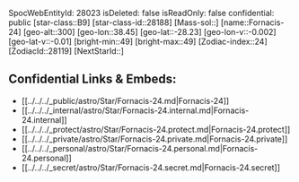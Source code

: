 ﻿---
location: [-28.23,38.45,300]
type: Station
tags:
- astro/Star

---
SpocWebEntityId: 28023
isDeleted: false
isReadOnly: false
confidential: public
[star-class::B9]
[star-class-id::28188]
[Mass-sol::]
[name::Fornacis-24]
[geo-alt::300]
[geo-lon::38.45]
[geo-lat::-28.23]
[geo-lon-v::-0.002]
[geo-lat-v::-0.01]
[bright-min::49]
[bright-max::49]
[Zodiac-index::24]
[ZodiacId::28119]
[NextStarId::]



## Confidential Links & Embeds: 
- [[../../../_public/astro/Star/Fornacis-24.md|Fornacis-24]] 
- [[../../../_internal/astro/Star/Fornacis-24.internal.md|Fornacis-24.internal]] 
- [[../../../_protect/astro/Star/Fornacis-24.protect.md|Fornacis-24.protect]] 
- [[../../../_private/astro/Star/Fornacis-24.private.md|Fornacis-24.private]] 
- [[../../../_personal/astro/Star/Fornacis-24.personal.md|Fornacis-24.personal]] 
- [[../../../_secret/astro/Star/Fornacis-24.secret.md|Fornacis-24.secret]]

